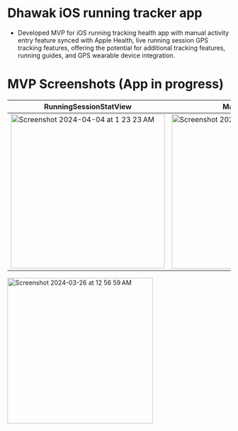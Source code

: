 # Dhawak iOS running tracker app
- Developed MVP for iOS running tracking health app with manual activity entry feature synced with Apple
Health, live running session GPS tracking features, offering the potential for additional tracking features, running guides, and GPS wearable device integration.

# MVP Screenshots (App in progress)
|  RunningSessionStatView  |  MapRouteView  |
|  ------   |  -----  |
|  <img width="347" alt="Screenshot 2024-04-04 at 1 23 23 AM" src="https://github.com/rojinpra7/Treadmill_Workout_Tracker/assets/89182903/45c48a71-2347-419b-a7d6-6c68d9a084af">  |  <img width="348" alt="Screenshot 2024-04-02 at 11 06 24 PM" src="https://github.com/rojinpra7/Treadmill_Workout_Tracker/assets/89182903/472c5497-68bf-47d9-973f-843983ddb90c">  |
<img width="328" alt="Screenshot 2024-03-26 at 12 56 59 AM" src="https://github.com/rojinpra7/Treadmill_Workout_Tracker/assets/89182903/0b3f0477-ffe2-4596-9e47-6d84389a994c">



